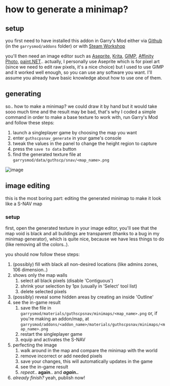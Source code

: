 # how to generate a minimap?
##  setup
you first need to have installed this addon in Garry's Mod either via [Github](https://github.com/Guthen/guthscpsnav/archive/refs/heads/master.zip) (in the `garrysmod/addons` folder) or with [Steam Workshop](https://steamcommunity.com/sharedfiles/filedetails/?id=2139521265)

you'll then need an image editor such as [Aseprite](https://www.aseprite.org/), [Krita](https://krita.org/), [GIMP](https://www.gimp.org/), [Affinity Photo](https://affinity.serif.com/fr/photo/), [paint.NET](https://www.getpaint.net/)..
actually, I personally use Aseprite which is for pixel art (since we need to edit raw pixels, it's a nice choice) but I used to use GIMP and it worked well enough, so you can use any software you want. I'll assume you already have basic knowledge about how to use one of them.

##  generating
so.. how to make a minimap? we could draw it by hand but it would take sooo much time and the result may be bad, that's why I coded a simple command in order to make a base texture to work with, run Garry's Mod and follow these steps:
1. launch a singleplayer game by choosing the map you want
2. enter `guthscpsnav_generate` in your game's console
3. tweak the values in the panel to change the height region to capture
4. press the `save to data` button
5. find the generated texture file at `garrysmod/data/guthscp/snav/<map_name>.png`

![image](https://user-images.githubusercontent.com/33220603/203271755-e1dbea21-b6bd-40a6-9e6f-0a6c90672532.png)

##  image editing
this is the most boring part: editing the generated minimap to make it look like a S-NAV map

### setup
first, open the generated texture in your image editor, you'll see that the map void is black and all buildings are transparent (thanks to a bug in my minimap generator), which is quite nice, because we have less things to do (like removing all the colors..).

you should now follow these steps:
1. (possibly) fill with black all non-desired locations (like admins zones, 106 dimension..) 
2. shows only the map walls
	1. select all black pixels (disable 'Contiguous')
	2. shrink your selection by 1px (usually in 'Select' tool list)
	3. delete selected pixels
3. (possibly) reveal some hidden areas by creating an inside 'Outline' 
4. see the in-game result
	1. save the file in `garrysmod/materials/guthscpsnav/minimaps/<map_name>.png` or, if you're making an addon/map, at `garrysmod/addons/<addon_name>/materials/guthscpsnav/minimaps/<map_name>.png`
	2. restart the singleplayer game
	3. equip and activates the S-NAV
5. perfecting the image
	1. walk around in the map and compare the minimap with the world 
	2. remove incorrect or add needed pixels
	3. save your changes, this will automatically updates in the game
	4. see the in-game result
	5. *repeat*.. **again**.. and ***again..***
6. *already finish?* yeah, publish now!
